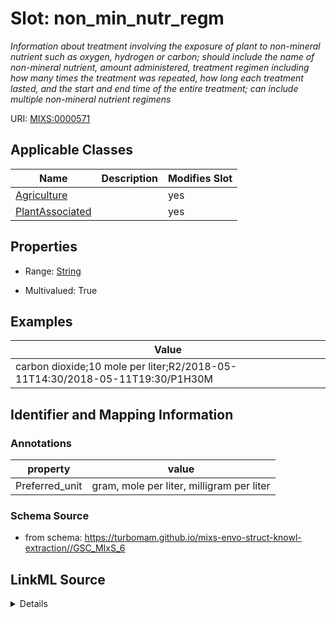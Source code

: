 # Slot: non_min_nutr_regm


_Information about treatment involving the exposure of plant to non-mineral nutrient such as oxygen, hydrogen or carbon; should include the name of non-mineral nutrient, amount administered, treatment regimen including how many times the treatment was repeated, how long each treatment lasted, and the start and end time of the entire treatment; can include multiple non-mineral nutrient regimens_



URI: [MIXS:0000571](https://w3id.org/mixs/0000571)



<!-- no inheritance hierarchy -->




## Applicable Classes

| Name | Description | Modifies Slot |
| --- | --- | --- |
[Agriculture](Agriculture.md) |  |  yes  |
[PlantAssociated](PlantAssociated.md) |  |  yes  |







## Properties

* Range: [String](String.md)

* Multivalued: True






## Examples

| Value |
| --- |
| carbon dioxide;10 mole per liter;R2/2018-05-11T14:30/2018-05-11T19:30/P1H30M |

## Identifier and Mapping Information





### Annotations

| property | value |
| --- | --- |
| Preferred_unit | gram, mole per liter, milligram per liter |



### Schema Source


* from schema: https://turbomam.github.io/mixs-envo-struct-knowl-extraction//GSC_MIxS_6




## LinkML Source

<details>
```yaml
name: non_min_nutr_regm
annotations:
  Preferred_unit:
    tag: Preferred_unit
    value: gram, mole per liter, milligram per liter
description: Information about treatment involving the exposure of plant to non-mineral
  nutrient such as oxygen, hydrogen or carbon; should include the name of non-mineral
  nutrient, amount administered, treatment regimen including how many times the treatment
  was repeated, how long each treatment lasted, and the start and end time of the
  entire treatment; can include multiple non-mineral nutrient regimens
title: non-mineral nutrient regimen
notes:
- non-mineral
- nutrient
- regimen
examples:
- value: carbon dioxide;10 mole per liter;R2/2018-05-11T14:30/2018-05-11T19:30/P1H30M
from_schema: https://turbomam.github.io/mixs-envo-struct-knowl-extraction//GSC_MIxS_6
rank: 1000
slot_uri: MIXS:0000571
multivalued: true
alias: non_min_nutr_regm
domain_of:
- Agriculture
- PlantAssociated
range: string

```
</details>